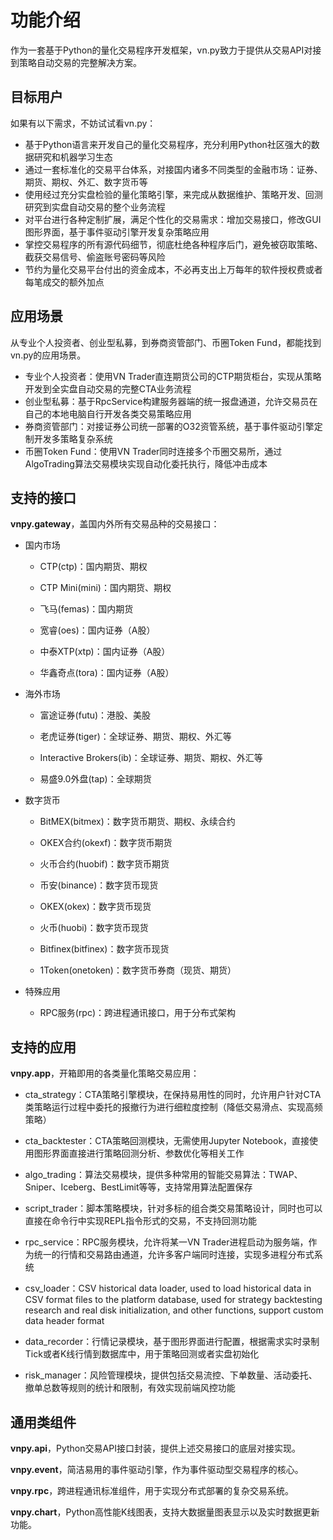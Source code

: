 # 功能介绍

作为一套基于Python的量化交易程序开发框架，vn.py致力于提供从交易API对接到策略自动交易的完整解决方案。

## 目标用户

如果有以下需求，不妨试试看vn.py：

* 基于Python语言来开发自己的量化交易程序，充分利用Python社区强大的数据研究和机器学习生态
* 通过一套标准化的交易平台体系，对接国内诸多不同类型的金融市场：证券、期货、期权、外汇、数字货币等
* 使用经过充分实盘检验的量化策略引擎，来完成从数据维护、策略开发、回测研究到实盘自动交易的整个业务流程
* 对平台进行各种定制扩展，满足个性化的交易需求：增加交易接口，修改GUI图形界面，基于事件驱动引擎开发复杂策略应用
* 掌控交易程序的所有源代码细节，彻底杜绝各种程序后门，避免被窃取策略、截获交易信号、偷盗账号密码等风险
* 节约为量化交易平台付出的资金成本，不必再支出上万每年的软件授权费或者每笔成交的额外加点


## 应用场景

从专业个人投资者、创业型私募，到券商资管部门、币圈Token Fund，都能找到vn.py的应用场景。

* 专业个人投资者：使用VN Trader直连期货公司的CTP期货柜台，实现从策略开发到全实盘自动交易的完整CTA业务流程
* 创业型私募：基于RpcService构建服务器端的统一报盘通道，允许交易员在自己的本地电脑自行开发各类交易策略应用
* 券商资管部门：对接证券公司统一部署的O32资管系统，基于事件驱动引擎定制开发多策略复杂系统
* 币圈Token Fund：使用VN Trader同时连接多个币圈交易所，通过AlgoTrading算法交易模块实现自动化委托执行，降低冲击成本


## 支持的接口

**vnpy.gateway**，盖国内外所有交易品种的交易接口：

* 国内市场

  * CTP(ctp)：国内期货、期权

  * CTP Mini(mini)：国内期货、期权

  * 飞马(femas)：国内期货

  * 宽睿(oes)：国内证券（A股）

  * 中泰XTP(xtp)：国内证券（A股）

  * 华鑫奇点(tora)：国内证券（A股）

* 海外市场

  * 富途证券(futu)：港股、美股

  * 老虎证券(tiger)：全球证券、期货、期权、外汇等

  * Interactive Brokers(ib)：全球证券、期货、期权、外汇等

  * 易盛9.0外盘(tap)：全球期货

* 数字货币

  * BitMEX(bitmex)：数字货币期货、期权、永续合约

  * OKEX合约(okexf)：数字货币期货

  * 火币合约(huobif)：数字货币期货

  * 币安(binance)：数字货币现货

  * OKEX(okex)：数字货币现货

  * 火币(huobi)：数字货币现货

  * Bitfinex(bitfinex)：数字货币现货

  * 1Token(onetoken)：数字货币券商（现货、期货）

* 特殊应用

  * RPC服务(rpc)：跨进程通讯接口，用于分布式架构


## 支持的应用

**vnpy.app**，开箱即用的各类量化策略交易应用：

* cta_strategy：CTA策略引擎模块，在保持易用性的同时，允许用户针对CTA类策略运行过程中委托的报撤行为进行细粒度控制（降低交易滑点、实现高频策略）

* cta_backtester：CTA策略回测模块，无需使用Jupyter Notebook，直接使用图形界面直接进行策略回测分析、参数优化等相关工作

* algo_trading：算法交易模块，提供多种常用的智能交易算法：TWAP、Sniper、Iceberg、BestLimit等等，支持常用算法配置保存

* script_trader：脚本策略模块，针对多标的组合类交易策略设计，同时也可以直接在命令行中实现REPL指令形式的交易，不支持回测功能

* rpc_service：RPC服务模块，允许将某一VN Trader进程启动为服务端，作为统一的行情和交易路由通道，允许多客户端同时连接，实现多进程分布式系统

* csv_loader：CSV historical data loader, used to load historical data in CSV format files to the platform database, used for strategy backtesting research and real disk initialization, and other functions, support custom data header format

* data_recorder：行情记录模块，基于图形界面进行配置，根据需求实时录制Tick或者K线行情到数据库中，用于策略回测或者实盘初始化

* risk_manager：风险管理模块，提供包括交易流控、下单数量、活动委托、撤单总数等规则的统计和限制，有效实现前端风控功能



## 通用类组件

**vnpy.api**，Python交易API接口封装，提供上述交易接口的底层对接实现。

**vnpy.event**，简洁易用的事件驱动引擎，作为事件驱动型交易程序的核心。

**vnpy.rpc**，跨进程通讯标准组件，用于实现分布式部署的复杂交易系统。

**vnpy.chart**，Python高性能K线图表，支持大数据量图表显示以及实时数据更新功能。
